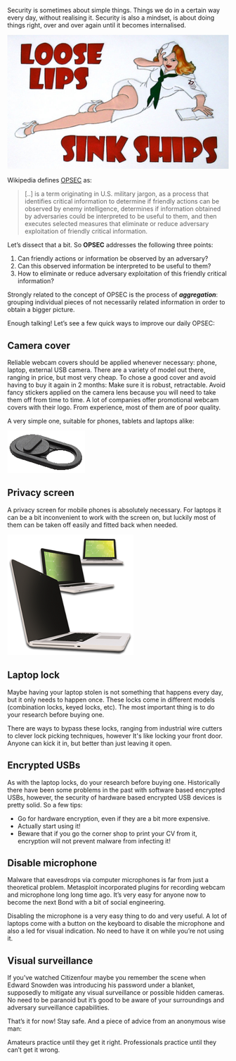 Security is sometimes about simple things. Things we do in a certain way every day, without realising it. Security is also a mindset, is about doing things right, over and over again until it becomes internalised. 

![Logo](/assets/images/opsec-basics/loose-lips.png)

Wikipedia defines [OPSEC](https://en.wikipedia.org/wiki/Operations_security) as:

> [..]  is a term originating in U.S. military jargon, as a process that identifies critical information to determine if friendly actions can be observed by enemy intelligence, determines if information obtained by adversaries could be interpreted to be useful to them, and then executes selected measures that eliminate or reduce adversary exploitation of friendly critical information.

Let’s dissect that a bit. So **OPSEC** addresses the following three points:

1. Can friendly actions or information be observed by an adversary?
2. Can this observed information be interpreted to be useful to them?
3. How to eliminate or reduce adversary exploitation of this friendly critical information?

Strongly related to the concept of OPSEC is the process of **_aggregation_**: grouping individual pieces of not necessarily related information in order to obtain a bigger picture.

Enough talking! Let’s see a few quick ways to improve our daily OPSEC:

## Camera cover
Reliable webcam covers should be applied whenever necessary: phone, laptop, external USB camera. There are a variety of model out there, ranging in price, but most very cheap. To chose a good cover and avoid having to buy it again in 2 months:
Make sure it is robust, retractable. Avoid fancy stickers applied on the camera lens because you will need to take them off from time to time.
A lot of companies offer promotional webcam covers with their logo. From experience, most of them are of poor quality. 

A very simple one, suitable for phones, tablets and laptops alike:

![Camera cover](/assets/images/opsec-basics/webcam_cover.png)

## Privacy screen
A privacy screen for mobile phones is absolutely necessary. For laptops it can be a bit inconvenient to work with the screen on, but luckily most of them can be taken off easily and fitted back when needed.

![Privacy screen](/assets/images/opsec-basics/privacy_screen.png)

## Laptop lock
Maybe having your laptop stolen is not something that happens every day, but it only needs to happen once. These locks come in different models (combination locks, keyed locks, etc). The most important thing is to do your research before buying one. 

There are ways to bypass these locks, ranging from industrial wire cutters to clever lock picking techniques, however It's like locking your front door. Anyone can kick it in, but better than just leaving it open.

## Encrypted USBs
As with the laptop locks, do your research before buying one. Historically there have been some problems in the past with software based encrypted USBs, however, the security of hardware based encrypted USB devices is pretty solid.  So a few tips:

* Go for hardware encryption, even if they are a bit more expensive. 
* Actually start using it!
* Beware that if you go the corner shop to print your CV from it, encryption will not prevent malware from infecting it!


## Disable microphone
Malware that eavesdrops via computer microphones is far from just a theoretical problem. Metasploit incorporated plugins for recording webcam and microphone long long time ago. It’s very easy for anyone now to become the next Bond with a bit of social engineering. 

Disabling the microphone is a very easy thing to do and very useful. A lot of laptops come with a button on the keyboard to disable the microphone and also a led for visual indication. No need to have it on while you’re not using it.

## Visual surveillance
If you’ve watched Citizenfour maybe you remember the scene when Edward Snowden was introducing his password under a blanket, supposedly to mitigate any visual surveillance or possible hidden cameras. No need to be paranoid but it’s good to be aware of your surroundings and adversary surveillance capabilities.




That’s it for now! Stay safe. And a piece of advice from an anonymous wise man:

Amateurs practice until they get it right. Professionals practice until they can’t get it wrong.

